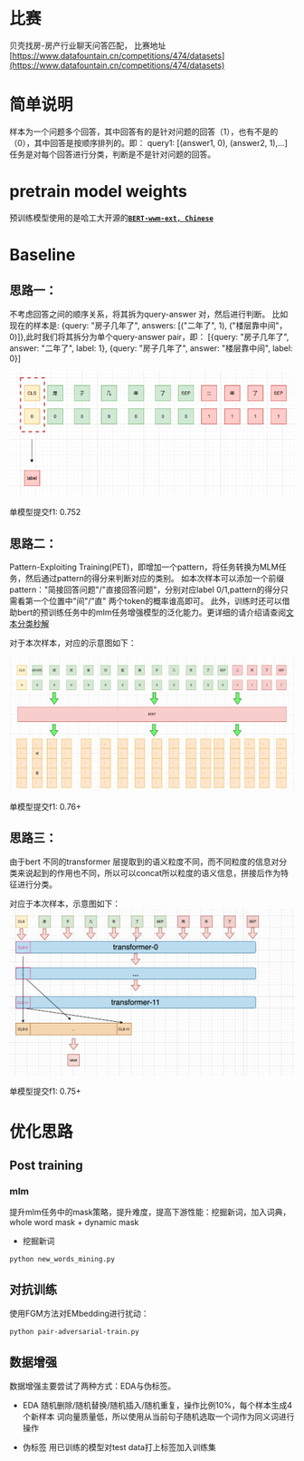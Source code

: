 # 比赛
贝壳找房-房产行业聊天问答匹配， 比赛地址[https://www.datafountain.cn/competitions/474/datasets](https://www.datafountain.cn/competitions/474/datasets)

# 简单说明
样本为一个问题多个回答，其中回答有的是针对问题的回答（1），也有不是的（0），其中回答是按顺序排列的。即：
query1: [(answer1, 0), (answer2, 1),...]
任务是对每个回答进行分类，判断是不是针对问题的回答。

# pretrain model weights
预训练模型使用的是哈工大开源的[**`BERT-wwm-ext, Chinese`**](https://github.com/ymcui/Chinese-BERT-wwm)

# Baseline
## 思路一：
不考虑回答之间的顺序关系，将其拆为query-answer 对，然后进行判断。
比如现在的样本是: {query: "房子几年了", answers: [("二年了", 1), ("楼层靠中间"， 0)]},此时我们将其拆分为单个query-answer pair，即：
[{query: "房子几年了", answer: "二年了", label: 1}, {query: "房子几年了", answer: "楼层靠中间", label: 0}]

![pair match](./img/pair.png)



单模型提交f1: 0.752



## 思路二：
Pattern-Exploiting Training(PET)，即增加一个pattern，将任务转换为MLM任务，然后通过pattern的得分来判断对应的类别。
如本次样本可以添加一个前缀pattern："简接回答问题"/"直接回答问题"，分别对应label 0/1,pattern的得分只需看第一个位置中"间"/"直" 两个token的概率谁高即可。
此外，训练时还可以借助bert的预训练任务中的mlm任务增强模型的泛化能力。更详细的请介绍请查阅[文本分类秒解](https://xv44586.github.io/2020/10/25/pet/)

对于本次样本，对应的示意图如下：

![](./img/pet.png)



单模型提交f1: 0.76+

## 思路三：
由于bert 不同的transformer 层提取到的语义粒度不同，而不同粒度的信息对分类来说起到的作用也不同，所以可以concat所以粒度的语义信息，拼接后作为特征进行分类。

对应于本次样本，示意图如下：
![](./img/concat.png)


单模型提交f1: 0.75+

# 优化思路

## Post training

### mlm

提升mlm任务中的mask策略，提升难度，提高下游性能：挖掘新词，加入词典，whole word mask + dynamic mask

* 挖掘新词

```bash
python new_words_mining.py 
```

## 对抗训练

使用FGM方法对EMbedding进行扰动：

```bash
python pair-adversarial-train.py
```

## 数据增强

数据增强主要尝试了两种方式：EDA与伪标签。

* EDA
  随机删除/随机替换/随机插入/随机重复，操作比例10%，每个样本生成4个新样本
  词向量质量低，所以使用从当前句子随机选取一个词作为同义词进行操作

* 伪标签
  用已训练的模型对test data打上标签加入训练集




